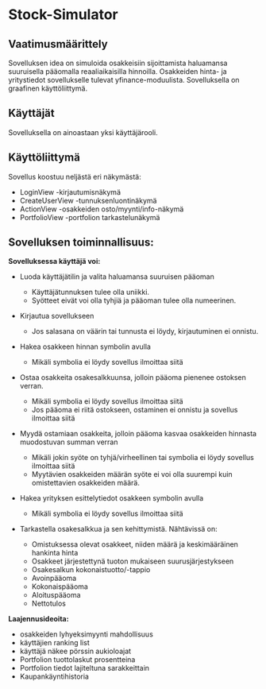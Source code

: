 # Stock-Simulator

## Vaatimusmäärittely

Sovelluksen idea on simuloida osakkeisiin sijoittamista haluamansa suuruisella pääomalla reaaliaikaisilla hinnoilla. 
Osakkeiden hinta- ja yritystiedot sovellukselle tulevat yfinance-moduulista. Sovelluksella on graafinen käyttöliittymä.

## Käyttäjät

Sovelluksella on ainoastaan yksi käyttäjärooli.

## Käyttöliittymä

Sovellus koostuu neljästä eri näkymästä:
- LoginView -kirjautumisnäkymä
- CreateUserView -tunnuksenluontinäkymä
- ActionView -osakkeiden osto/myynti/info-näkymä
- PortfolioView -portfolion tarkastelunäkymä


## Sovelluksen toiminnallisuus:

**Sovelluksessa käyttäjä voi:**


- Luoda käyttäjätilin ja valita haluamansa suuruisen pääoman
    - Käyttäjätunnuksen tulee olla uniikki.
    - Syötteet eivät voi olla tyhjiä ja pääoman tulee olla numeerinen.
- Kirjautua sovellukseen
    - Jos salasana on väärin tai tunnusta ei löydy, kirjautuminen ei onnistu.
- Hakea osakkeen hinnan symbolin avulla
    - Mikäli symbolia ei löydy sovellus ilmoittaa siitä
- Ostaa osakkeita osakesalkkuunsa, jolloin pääoma pienenee ostoksen verran.
    -  Mikäli symbolia ei löydy sovellus ilmoittaa siitä
    - Jos pääoma ei riitä ostokseen, ostaminen ei onnistu ja sovellus ilmoittaa siitä

- Myydä ostamiaan osakkeita, jolloin pääoma kasvaa osakkeiden hinnasta muodostuvan summan verran
    - Mikäli jokin syöte on tyhjä/virheellinen tai symbolia ei löydy sovellus ilmoittaa siitä
    - Myytävien osakkeiden määrän syöte ei voi olla suurempi kuin omistettavien osakkeiden määrä. 
- Hakea yrityksen esittelytiedot osakkeen symbolin avulla
    - Mikäli symbolia ei löydy sovellus ilmoittaa siitä
- Tarkastella osakesalkkua ja sen kehittymistä. Nähtävissä on:
    - Omistuksessa olevat osakkeet, niiden määrä ja keskimääräinen hankinta hinta
    - Osakkeet järjestettynä tuoton mukaiseen suurusjärjestykseen
    - Osakesalkun kokonaistuotto/-tappio
    - Avoinpääoma
    - Kokonaispääoma
    - Aloituspääoma
    - Nettotulos
    


**Laajennusideoita:**

- osakkeiden lyhyeksimyynti mahdollisuus
- käyttäjien ranking list
- käyttäjä näkee pörssin aukioloajat
- Portfolion tuottolaskut prosentteina
- Portfolion tiedot lajiteltuna sarakkeittain
- Kaupankäyntihistoria
